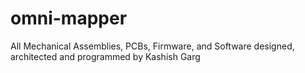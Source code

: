 # omni-mapper

All Mechanical Assemblies, PCBs, Firmware, and Software designed, architected and programmed by Kashish Garg
